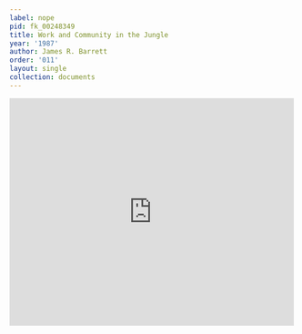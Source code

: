 ```yaml
---
label: nope
pid: fk_00248349
title: Work and Community in the Jungle
year: '1987'
author: James R. Barrett
order: '011'
layout: single
collection: documents
---
```

<iframe src="https://northwestern.app.box.com/embed/s/d7ve6pfjbmk0nbijqu3ztbzusmbrrxbc?sortColumn=date&view=list" width="500" height="400" frameborder="0" allowfullscreen webkitallowfullscreen msallowfullscreen></iframe>
